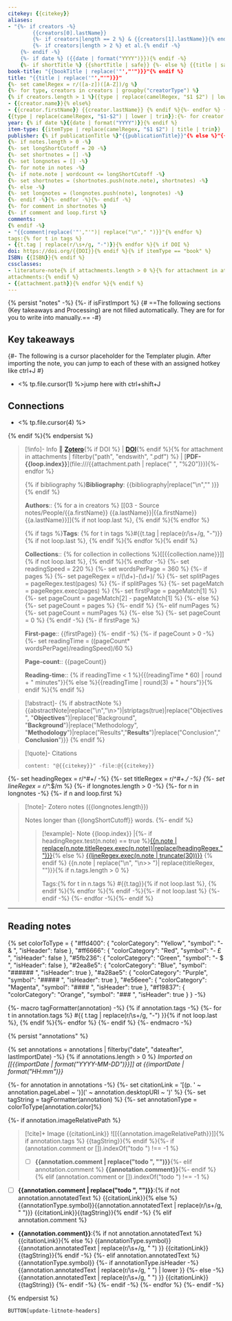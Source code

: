 ```yaml
---
citekey: {{citekey}}
aliases:
- "{%- if creators -%}
        {{creators[0].lastName}}
        {%- if creators|length == 2 %} & {{creators[1].lastName}}{% endif -%}
        {%- if creators|length > 2 %} et al.{% endif -%}
    {%- endif -%}
    {%- if date %} ({{date | format("YYYY")}}){% endif -%} 
    {%- if shortTitle %} {{shortTitle | safe}} {%- else %} {{title | safe}} {%- endif -%}"{% if itemType == "bookSection" %}
book-title: "{{bookTitle | replace('"',"'")}}"{% endif %}
title: "{{title | replace('"',"'")}}"
{%- set camelRegex = r/([a-z])([A-Z])/g %}
{%- for type, creators in creators | groupby("creatorType") %} 
{% if creators.length > 1 %}{{type | replace(camelRegex, "$1 $2") | lower | trim}}s:{%- for creator in creators %}{% if creator.name %}
- {{creator.name}}{% else%}
- {{creator.firstName}} {{creator.lastName}} {% endif %}{%- endfor %} {% else -%}
{{type | replace(camelRegex, "$1-$2") | lower | trim}}:{%- for creator in creators %}{% if creator.name %} "{{creator.name}}"{% else%} "{{creator.firstName}} {{creator.lastName}}"{% endif -%}{%- endfor -%}{% endif -%}{% endfor %}
year: {% if date %}{{date | format("YYYY")}}{% endif %}
item-type: {{itemType | replace(camelRegex, "$1 $2") | title | trim}}
publisher: {% if publicationTitle %}"{{publicationTitle}}"{% else %}"{{publisher}}"{% endif %}
{%- if notes.length > 0 -%}
{%- set longShortCutoff = 20 -%}
{%- set shortnotes = [] -%}
{%- set longnotes = [] -%}
{%- for note in notes -%}
{%- if note.note | wordcount <= longShortCutoff -%}
{%- set shortnotes = (shortnotes.push(note.note), shortnotes) -%} 
{%- else -%}
{%- set longnotes = (longnotes.push(note), longnotes) -%}
{%- endif -%}{%- endfor -%}{%- endif -%}
{%- for comment in shortnotes %}
{%- if comment and loop.first %}
comments:
{% endif -%}
- "{{comment|replace('"',"'")| replace("\n"," ")}}"{% endfor %}
tags:{% for t in tags %}
- {{t.tag | replace(r/\s+/g, "-")}}{% endfor %}{% if DOI %}
doi: https://doi.org/{{DOI}}{% endif %}{% if itemType == "book" %}
ISBN: {{ISBN}}{% endif %}
cssclasses: 
- literature-note{% if attachments.length > 0 %}{% for attachment in attachments %}{% if loop.first %}
attachments:{% endif %}
- {{attachment.path}}{% endfor %}{% endif %}
---
```

{% persist "notes" -%}
{%- if isFirstImport %}
{#  ==The following sections (Key takeaways and Processing) are not filled automatically. They are for for you to write into manually.== -#}
## Key takeaways

{#- The following is a cursor placeholder for the Templater plugin. After importing the note, you can jump to each of these with an assigned hotkey like ctrl+J  #}

- <% tp.file.cursor(1) %>jump here with ctrl+shift+J

## Connections

- <% tp.file.cursor(4) %>

{% endif %}{% endpersist %}

> [!info]- Info 🔗 [**Zotero**]({{desktopURI}}){% if DOI %} | [**DOI**](https://doi.org/{{DOI}}){% endif %}{% for attachment in attachments | filterby("path", "endswith", ".pdf") %} | [**PDF-{{loop.index}}**](file:///{{attachment.path | replace(" ", "%20")}}){%- endfor %}
>
>{% if bibliography %}**Bibliography**: {{bibliography|replace("\n","" )}}{% endif %}
> 
> **Authors**:: {% for a in creators %} [[03 - Source notes/People/{{a.firstName}} {{a.lastName}}|{{a.firstName}} {{a.lastName}}]]{% if not loop.last %}, {% endif %}{% endfor %}
> 
> {% if tags %}**Tags**: {% for t in tags %}#{{t.tag | replace(r/\s+/g, "-")}}{% if not loop.last %}, {% endif %}{% endfor %}{% endif %}
> 
> **Collections**:: {% for collection in collections %}[[{{collection.name}}]]{% if not loop.last %}, {% endif %}{% endfor -%}
{%- set readingSpeed = 220 %}
{%- set wordsPerPage = 360 %}
{%- if pages %}
    {%- set pageRegex = r/(\d+)\-(\d+)/ %}
    {%- set splitPages = pageRegex.test(pages) %}
    {%- if splitPages %}
        {%- set pageMatch = pageRegex.exec(pages) %}
        {%- set firstPage = pageMatch[1] %}
        {%- set pageCount = pageMatch[2] - pageMatch[1] %}
    {%- else %}
        {%- set pageCount = pages %}
    {%- endif %}
{%- elif numPages %}
    {%- set pageCount = numPages %}
{%- else %}
	{%- set pageCount = 0 %}
{% endif -%}
{%- if firstPage %}
>
> **First-page**:: {{firstPage}}
{%- endif -%}
{%- if pageCount > 0 -%}
    {%- set readingTime = ((pageCount* wordsPerPage)/readingSpeed)/60 %}
> 
> **Page-count**:: {{pageCount}}
> 
> **Reading-time**:: {% if readingTime < 1 %}{{(readingTime * 60) | round + " minutes"}}{% else %}{{readingTime | round(3) + " hours"}}{% endif %}{% endif %}

> [!abstract]-
> {% if abstractNote %}
> {{abstractNote|replace("\n","\n>")|striptags(true)|replace("Objectives", "**Objectives**")|replace("Background", "**Background**")|replace("Methodology", "**Methodology**")|replace("Results","**Results**")|replace("Conclusion","**Conclusion**")}}
> {% endif %}

> [!quote]- Citations
> 
> ```query
> content: "@{{citekey}}" -file:@{{citekey}}
> ```

{%- set headingRegex = r/^#+/ -%}
{%- set titleRegex = r/^#+.*/ -%}
{%- set lineRegex = r/^.*$/m %}
{%- if longnotes.length > 0 -%}
{%- for n in longnotes -%}
{%- if n and loop.first %}

> [!note]- Zotero notes ({{longnotes.length}})
> 
> Notes longer than {{longShortCutoff}} words.
{%- endif %}
>> [!example]- Note {{loop.index}} |{%- if headingRegex.test(n.note) == true %}[{{n.note | replace(n.note,titleRegex.exec(n.note))|replace(headingRegex,"")}}]({{n.uri}}){% else %} [{{lineRegex.exec(n.note | truncate(30))}}]({{n.uri}})
>> {% endif %}
>> {{n.note | replace("\n", "\n>> ")| replace(titleRegex, "")}}{% if n.tags.length > 0 %}
>>
>> Tags:{% for t in n.tags %} #{{t.tag}}{% if not loop.last %}, {% endif %}{% endfor %}{% endif -%}{%- if not loop.last %}
>{%- endif -%}
{%- endfor -%}{%- endif %}

___
## Reading notes

{% set colorToType = {
    "#ffd400": {
        "colorCategory": "Yellow",
        "symbol": "- & ",
        "isHeader": false
    },
	"#ff6666": {
        "colorCategory": "Red",
        "symbol": "- £ ",
        "isHeader": false
    },
    "#5fb236": {
        "colorCategory": "Green",
        "symbol": "- $ ",
        "isHeader": false
    },
    "#2ea8e5": {
        "colorCategory": "Blue",
        "symbol": "###### ",
        "isHeader": true
    },
    "#a28ae5": {
        "colorCategory": "Purple",
        "symbol": "##### ",
        "isHeader": true
    },
    "#e56eee": {
        "colorCategory": "Magenta",
        "symbol": "#### ",
        "isHeader": true
    },
    "#f19837": {
        "colorCategory": "Orange",
        "symbol": "### ",
        "isHeader": true
    }
} -%}

{%- macro tagFormatter(annotation) -%}
    {% if annotation.tags -%}
        {%- for t in annotation.tags %} #{{ t.tag | replace(r/\s+/g, "-") }}{% if not loop.last %}, {% endif %}{%- endfor %}
    {%- endif %}
{%- endmacro -%}

{% persist "annotations" %}

{% set annotations = annotations | filterby("date", "dateafter", lastImportDate) -%}
{% if annotations.length > 0 %}
*Imported on [[{{importDate | format("YYYY-MM-DD")}}]] at {{importDate | format("HH:mm")}}*

{%- for annotation in annotations -%}
{%- set citationLink = '[(p. ' ~ annotation.pageLabel ~ ')](' ~ annotation.desktopURI ~ ')' %}
{%- set tagString = tagFormatter(annotation) %}
{%- set annotationType = colorToType[annotation.color]%}

{%- if annotation.imageRelativePath %}

> [!cite]+ Image {{citationLink}}
> ![[{{annotation.imageRelativePath}}]]{% if annotation.tags %}
> {{tagString}}{% endif %}{%- if (annotation.comment or []).indexOf("todo ") !== -1 %}
> - [ ] **{{annotation.comment | replace("todo ", "")}}**{%- elif annotation.comment %}
> **{{annotation.comment}}**{%- endif %}
{% elif (annotation.comment or []).indexOf("todo ") !== -1 %}
- [ ] **{{annotation.comment | replace("todo ", "")}}**:{% if not annotation.annotatedText %} {{citationLink}}{% else %}
	{{annotationType.symbol}}{{annotation.annotatedText | replace(r/\s+/g, " ")}} {{citationLink}}{{tagString}}{% endif -%}
{% elif annotation.comment %}
- **{{annotation.comment}}**:{% if not annotation.annotatedText %} {{citationLink}}{% else %}
	{{annotationType.symbol}}{{annotation.annotatedText | replace(r/\s+/g, " ") }} {{citationLink}}{{tagString}}{% endif -%}
{%- elif annotation.annotatedText %}
{{annotationType.symbol}}
{%- if annotationType.isHeader -%}
{{annotation.annotatedText | replace(r/\s+/g, " ") | lower }}
{%- else -%}
{{annotation.annotatedText | replace(r/\s+/g, " ") }} {{citationLink}}{{tagString}}
{%- endif -%}
{%- endif -%}
{%- endfor %}
{%- endif -%}


{% endpersist %}

`BUTTON[update-litnote-headers]`